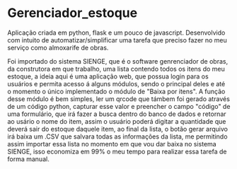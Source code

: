 # Gerenciador_estoque
Aplicação criada em python, flask e um pouco de javascript. Desenvolvido com intuito de automatizar/simplificar uma tarefa que preciso fazer no meu serviço como almoxarife de obras.


Foi importado do sistema SIENGE, que é o software genrenciador de obras, da construtora em que trabalho, uma lista contendo todos os itens do meu estoque, a ideia aqui 
é uma aplicação web, que possua login para os usuários e permita acesso á alguns módulos, sendo o principal deles e até o momento o único implementado o módulo de "Baixa por itens".
A função desse módulo é bem simples, ler um qrcode que támbem foi gerado através de um código python, capturar esse valor e preencher o campo "código" de uma formulário, que irá fazer a busca dentro
do banco de dados e retornar ao usário o nome do item, assim o usuário poderá digitar a quantidade que deverá sair do estoque daquele item, ao final da lista, o botão gerar arquivo irá baixa um .CSV
que salvara todas as informações da lista, me permitindo assim importar essa lista no momento em que vou dar baixa no sistema SIENGE, isso economiza em 99% o meu tempo para realizar essa tarefa de forma manual.
